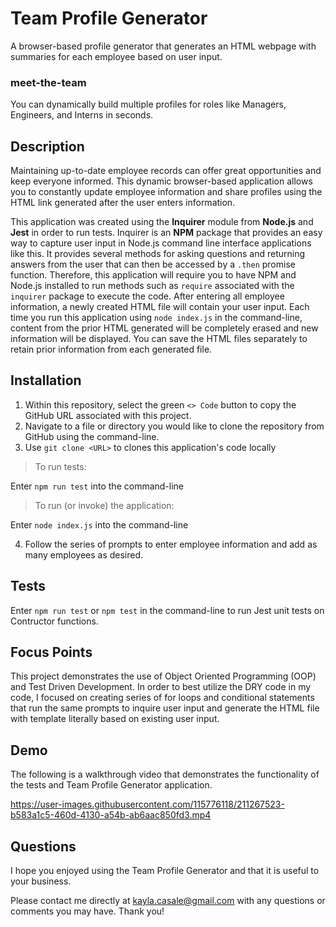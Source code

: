 # Team Profile Generator 
A browser-based profile generator that generates an HTML webpage with summaries for each employee based on user input.

### meet-the-team
You can dynamically build multiple profiles for roles like Managers, Engineers, and Interns in seconds. 

## Description
Maintaining up-to-date employee records can offer great opportunities and keep everyone informed. This dynamic browser-based application allows you to constantly update employee information and share profiles using the HTML link generated after the user enters information. 

This application was created using the **Inquirer** module from **Node.js** and **Jest** in order to run tests. Inquirer is an **NPM** package that provides an easy way to capture user input in Node.js command line interface applications like this. It provides several methods for asking questions and returning answers from the user that can then be accessed by a `.then` promise function. Therefore, this application will require you to have NPM and Node.js installed to run methods such as `require` associated with the `inquirer` package to execute the code. After entering all employee information, a newly created HTML file will contain your user input. Each time you run this application using `node index.js` in the command-line, content from the prior HTML generated will be completely erased and new information will be displayed. You can save the HTML files separately to retain prior information from each generated file.

## Installation
1) Within this repository, select the green `<> Code` button to copy the GitHub URL associated with this project.
2) Navigate to a file or directory you would like to clone the repository from GitHub using the command-line.
3) Use `git clone <URL>` to clones this application's code locally


> To run tests: 

Enter `npm run test` into the command-line

> To run (or invoke) the application:

Enter `node index.js` into the command-line


4) Follow the series of prompts to enter employee information and add as many employees as desired. 

## Tests
Enter `npm run test` or `npm test` in the command-line to run Jest unit tests on Contructor functions. 

## Focus Points
This project demonstrates the use of Object Oriented Programming (OOP) and Test Driven Development. In order to best utilize the DRY code in my code, I focused on creating series of for loops and conditional statements that run the same prompts to inquire user input and generate the HTML file with template literally based on existing user input.

## Demo
The following is a walkthrough video that demonstrates the functionality of the tests and Team Profile Generator application. 

https://user-images.githubusercontent.com/115776118/211267523-b583a1c5-460d-4130-a54b-ab6aac850fd3.mp4


## Questions
I hope you enjoyed using the Team Profile Generator and that it is useful to your business. 

Please contact me directly at kayla.casale@gmail.com with any questions or comments you may have. Thank you!
